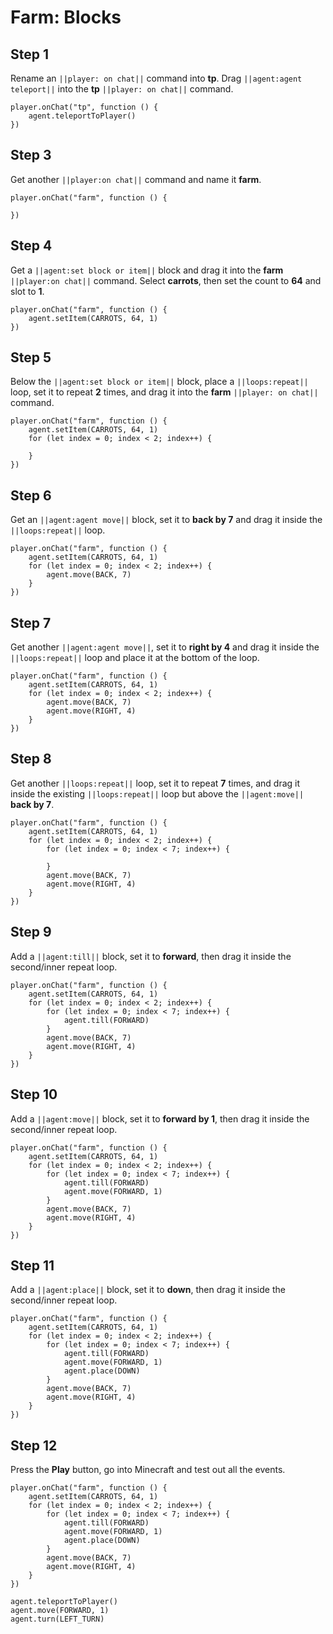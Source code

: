 # Farm: Blocks

## Step 1
Rename an ``||player: on chat||`` command into **tp**. Drag ``||agent:agent teleport||`` into the **tp** ``||player: on chat||`` command.

```blocks
player.onChat("tp", function () {
    agent.teleportToPlayer()
})
```

## Step 3

Get another ``||player:on chat||`` command and name it **farm**.

```blocks
player.onChat("farm", function () { 
 
}) 
```

## Step 4
Get a ``||agent:set block or item||`` block and drag it into the **farm** ``||player:on chat||`` command. Select **carrots**, then set the count to **64** and slot to **1**.

```blocks
player.onChat("farm", function () { 
    agent.setItem(CARROTS, 64, 1) 
}) 
```

## Step 5
Below the ``||agent:set block or item||`` block, place a ``||loops:repeat||`` loop, set it to repeat **2** times, and drag it into the **farm** ``||player: on chat||`` command.

```blocks
player.onChat("farm", function () { 
    agent.setItem(CARROTS, 64, 1) 
    for (let index = 0; index < 2; index++) { 
      
    } 
}) 
```

## Step 6
Get an ``||agent:agent move||`` block, set it to **back by 7** and drag it inside the ``||loops:repeat||`` loop.

```blocks
player.onChat("farm", function () { 
    agent.setItem(CARROTS, 64, 1) 
    for (let index = 0; index < 2; index++) { 
        agent.move(BACK, 7) 
    } 
}) 
```

## Step 7
Get another ``||agent:agent move||``, set it to **right by 4** and drag it inside the ``||loops:repeat||`` loop and place it at the bottom of the loop.

```blocks
player.onChat("farm", function () { 
    agent.setItem(CARROTS, 64, 1) 
    for (let index = 0; index < 2; index++) { 
        agent.move(BACK, 7) 
        agent.move(RIGHT, 4) 
    } 
}) 
```

## Step 8
Get another ``||loops:repeat||`` loop, set it to repeat **7** times, and drag it inside the existing ``||loops:repeat||`` loop but above the ``||agent:move||`` **back by 7**.

```blocks
player.onChat("farm", function () { 
    agent.setItem(CARROTS, 64, 1) 
    for (let index = 0; index < 2; index++) { 
        for (let index = 0; index < 7; index++) { 
          
        } 
        agent.move(BACK, 7) 
        agent.move(RIGHT, 4) 
    } 
}) 
```

## Step 9
Add a ``||agent:till||`` block, set it to **forward**, then drag it inside the second/inner repeat loop.  

```blocks
player.onChat("farm", function () { 
    agent.setItem(CARROTS, 64, 1) 
    for (let index = 0; index < 2; index++) { 
        for (let index = 0; index < 7; index++) { 
            agent.till(FORWARD) 
        } 
        agent.move(BACK, 7) 
        agent.move(RIGHT, 4) 
    } 
}) 
```

## Step 10
Add a ``||agent:move||`` block, set it to **forward by 1**, then drag it inside the second/inner repeat loop.

```blocks
player.onChat("farm", function () { 
    agent.setItem(CARROTS, 64, 1) 
    for (let index = 0; index < 2; index++) { 
        for (let index = 0; index < 7; index++) { 
            agent.till(FORWARD) 
            agent.move(FORWARD, 1) 
        } 
        agent.move(BACK, 7) 
        agent.move(RIGHT, 4) 
    } 
}) 
```

## Step 11
Add a ``||agent:place||`` block, set it to **down**, then drag it inside the second/inner repeat loop.

```blocks
player.onChat("farm", function () {
    agent.setItem(CARROTS, 64, 1)
    for (let index = 0; index < 2; index++) {
        for (let index = 0; index < 7; index++) {
            agent.till(FORWARD)
            agent.move(FORWARD, 1)
            agent.place(DOWN)
        }
        agent.move(BACK, 7)
        agent.move(RIGHT, 4)
    }
})
```

## Step 12
Press the **Play** button, go into Minecraft and test out all the events.

```blocks
player.onChat("farm", function () {
    agent.setItem(CARROTS, 64, 1)
    for (let index = 0; index < 2; index++) {
        for (let index = 0; index < 7; index++) {
            agent.till(FORWARD)
            agent.move(FORWARD, 1)
            agent.place(DOWN)
        }
        agent.move(BACK, 7)
        agent.move(RIGHT, 4)
    }
})
```

```ghost
agent.teleportToPlayer()
agent.move(FORWARD, 1)
agent.turn(LEFT_TURN)
```
